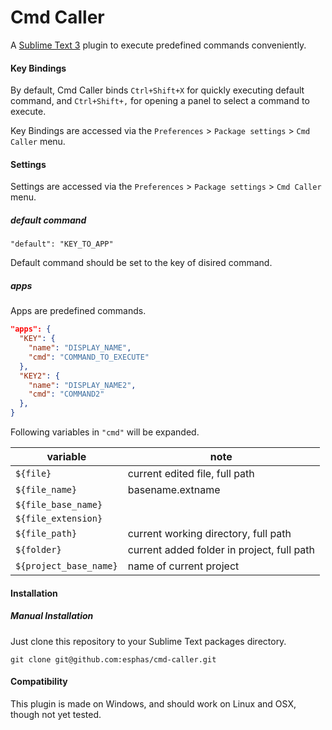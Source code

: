 
# Cmd Caller

A [Sublime Text 3](http://www.sublimetext.com) plugin to execute predefined commands conveniently.

#### Key Bindings
By default, Cmd Caller binds `Ctrl+Shift+X` for quickly executing default command, and `Ctrl+Shift+,` for opening a panel to select a command to execute.

Key Bindings are accessed via the `Preferences` > `Package settings` > `Cmd Caller` menu.

#### Settings
Settings are accessed via the `Preferences` > `Package settings` > `Cmd Caller` menu.

##### default command
`"default": "KEY_TO_APP"`

Default command should be set to the key of disired command.

##### apps

Apps are predefined commands.

```json
"apps": {
  "KEY": {
    "name": "DISPLAY_NAME",
    "cmd": "COMMAND_TO_EXECUTE"
  },
  "KEY2": {
    "name": "DISPLAY_NAME2",
    "cmd": "COMMAND2"
  },
}
```

Following variables in `"cmd"` will be expanded.

   variable            | note
-----------------------|--------------------------------------------
`${file}`              | current edited file, full path
`${file_name}`         | basename.extname
`${file_base_name}`    |
`${file_extension}`    |
`${file_path}`         | current working directory, full path
`${folder}`            | current added folder in project, full path
`${project_base_name}` | name of current project

#### Installation

##### Manual Installation
Just clone this repository to your Sublime Text packages directory.

```
git clone git@github.com:esphas/cmd-caller.git
```

#### Compatibility

This plugin is made on Windows, and should work on Linux and OSX, though not yet tested.
